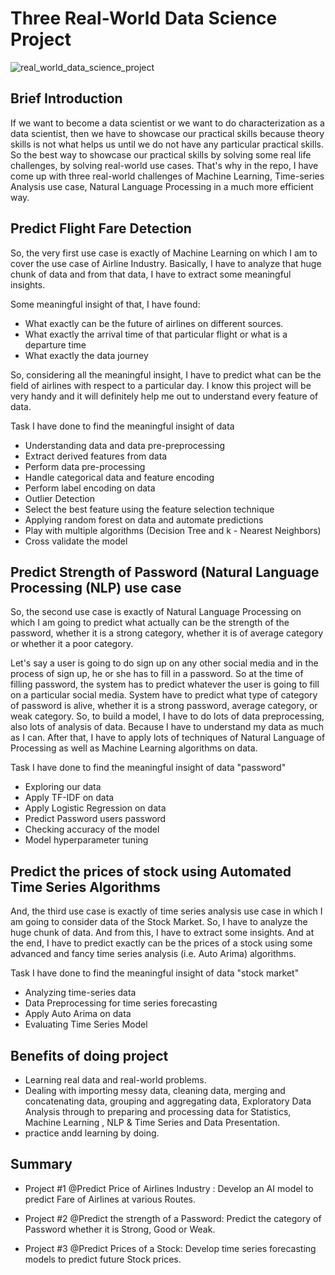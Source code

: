 # Three Real-World Data Science Project
![real_world_data_science_project](https://user-images.githubusercontent.com/40186859/123504594-187afe80-d67a-11eb-9b74-5c8e8c356356.jpg)

## Brief Introduction

If we want to become a data scientist or we want to do characterization as a data scientist, then we have to showcase our practical skills because theory skills is not what helps us until we do not have any particular practical skills. So the best way to showcase our practical skills by solving some real life challenges, by solving real-world use cases. That's why in the repo, I have come up with three real-world challenges of Machine Learning, Time-series Analysis use case, Natural Language Processing in a much more efficient way.

## Predict Flight Fare Detection

So, the very first use case is exactly of Machine Learning on which I am to cover the use case of Airline Industry. Basically, I have to analyze that huge chunk of data and from that data, I have to extract some meaningful insights.

Some meaningful insight of that, I have found:
 
* What exactly can be the future of airlines on different sources.
* What exactly the arrival time of that particular flight or what is a departure time
* What exactly the data journey

So, considering all the meaningful insight, I have to predict what can be the field of airlines with respect to a particular day. I know this project will be very handy and it will definitely help me out to understand every feature of data.

Task I have done to find the meaningful insight of data

* Understanding data and data pre-preprocessing
* Extract derived features from data
* Perform data pre-processing
* Handle categorical data and feature encoding
* Perform label encoding on data
* Outlier Detection
* Select the best feature using the feature selection technique
* Applying random forest on data and automate predictions
* Play with multiple algorithms (Decision Tree and k - Nearest Neighbors)
* Cross validate the model

## Predict Strength of Password (Natural Language Processing (NLP) use case

So, the second use case is exactly of Natural Language Processing on which I am going to predict what actually can be the strength of the password, whether it is a strong category, whether it is of average category or whether it a poor category.

Let's say a user is going to do sign up on any other social media and in the process of sign up, he or she has to fill in a password. So at the time of filling password, the system has to predict whatever the user is going to fill on a particular social media. System have to predict what type of category of password is alive, whether it is a strong password, average category, or weak category. So, to build a model, I have to do lots of data preprocessing, also lots of analysis of data. Because I have to understand my data as much as I can. After that, I have to apply lots of techniques of Natural Language of Processing as well as Machine Learning algorithms on data.

Task I have done to find the meaningful insight of data "password"

* Exploring our data
* Apply TF-IDF on data
* Apply Logistic Regression on data
* Predict Password users password
* Checking accuracy of the model
* Model hyperparameter tuning

## Predict the prices of stock using Automated Time Series Algorithms 

And, the third use case is exactly of time series analysis use case in which I am going to consider data of the Stock Market. So, I have to analyze the huge chunk of data. And from this, I have to extract some insights. And at the end, I have to predict exactly can be the prices of a stock using some advanced and fancy time series analysis (i.e. Auto Arima) algorithms.

Task I have done to find the meaningful insight of data "stock market"

* Analyzing time-series data
* Data Preprocessing for time series forecasting
* Apply Auto Arima on data
* Evaluating Time Series Model

## Benefits of doing project 

* Learning real data and real-world problems.
* Dealing with importing messy data, cleaning data, merging and concatenating data, grouping and aggregating data, Exploratory Data Analysis through to preparing and processing data for Statistics, Machine Learning , NLP & Time Series and Data Presentation.
* practice andd learning by doing.

## Summary 

* Project #1 @Predict Price of Airlines Industry : Develop an AI model to predict Fare of Airlines at various Routes.

* Project #2 @Predict the strength of a Password: Predict the category of Password whether it is Strong, Good or Weak.

* Project #3 @Predict Prices of a Stock: Develop time series forecasting models to predict future Stock prices.

